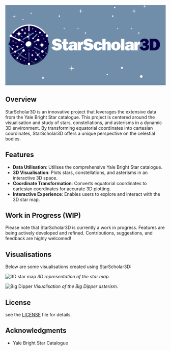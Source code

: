 <p align="center">
  <img src="banner.png" alt="Logo">
</p>

## Overview
StarScholar3D is an innovative project that leverages the extensive data from the Yale Bright Star catalogue. This project is centered around the visualisation and study of stars, constellations, and asterisms in a dynamic 3D environment. By transforming equatorial coordinates into cartesian coordinates, StarScholar3D offers a unique perspective on the celestial bodies.

## Features
- **Data Utilisation**: Utilises the comprehensive Yale Bright Star catalogue.
- **3D Visualisation**: Plots stars, constellations, and asterisms in an interactive 3D space.
- **Coordinate Transformation**: Converts equatorial coordinates to cartesian coordinates for accurate 3D plotting.
- **Interactive Experience**: Enables users to explore and interact with the 3D star map.

## Work in Progress (WIP)
Please note that StarScholar3D is currently a work in progress. Features are being actively developed and refined. Contributions, suggestions, and feedback are highly welcomed!

## Visualisations
Below are some visualisations created using StarScholar3D:

![3D star map](/animations/all_stars.gif)
*3D representation of the star map.*

![Big Dipper](/animations/big_dipper.gif)
*Visualisation of the Big Dipper asterism.*

## License
see the [LICENSE](LICENSE) file for details.

## Acknowledgments
- Yale Bright Star Catalogue

